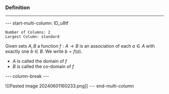 ### Definition
---
--- start-multi-column: ID_u8tf
```column-settings
Number of Columns: 2
Largest Column: standard
```
Given sets $A,B$ a function $f:A \rightarrow B$ is an association of each $a \in A$ with exactly one $b \in B$. We write $b=f(a)$. 

* $A$ is called the domain of $f$
* $B$ is called the co-domain of $f$

--- column-break ---

![[Pasted image 20240601160233.png]]
--- end-multi-column


